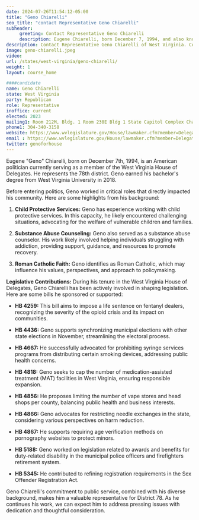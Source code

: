 ```yaml
---
date: 2024-07-26T11:54:12-05:00
title: "Geno Chiarelli"
seo_title: "contact Representative Geno Chiarelli"
subheader:
     greeting: Contact Representative Geno Chiarelli
     description: Eugene Chiarelli, born December 7, 1994, and also known as Geno, is an American politician affiliated with the Republican Party. He is a member of the West Virginia House of Delegates, representing District 78. He assumed office on December 1, 2022.
description: Contact Representative Geno Chiarelli of West Virginia. Contact information for Geno Chiarelli includes email address, phone number, and mailing address.
image: geno-chiarelli.jpeg
video:
url: /states/west-virginia/geno-chiarelli/
weight: 1
layout: course_home

####candidate
name: Geno Chiarelli
state: West Virginia
party: Republican
role: Representative
inoffice: current
elected: 2023
mailing1: Room 212M, Bldg. 1 Room 230E Bldg 1 State Capitol Complex Charleston, WV 25305
phone1: 304-340-3158
website: https://www.wvlegislature.gov/House/lawmaker.cfm?member=Delegate%20Chiarelli/
email : https://www.wvlegislature.gov/House/lawmaker.cfm?member=Delegate%20Chiarelli/
twitter: genoforhouse
---
```

Eugene "Geno" Chiarelli, born on December 7th, 1994, is an American politician currently serving as a member of the West Virginia House of Delegates. He represents the 78th district. Geno earned his bachelor's degree from West Virginia University in 2018.

Before entering politics, Geno worked in critical roles that directly impacted his community. Here are some highlights from his background:

1. **Child Protective Services:** Geno has experience working with child protective services. In this capacity, he likely encountered challenging situations, advocating for the welfare of vulnerable children and families.

2. **Substance Abuse Counseling:** Geno also served as a substance abuse counselor. His work likely involved helping individuals struggling with addiction, providing support, guidance, and resources to promote recovery.

3. **Roman Catholic Faith:** Geno identifies as Roman Catholic, which may influence his values, perspectives, and approach to policymaking.

**Legislative Contributions:**
During his tenure in the West Virginia House of Delegates, Geno Chiarelli has been actively involved in shaping legislation. Here are some bills he sponsored or supported:

- **HB 4259:** This bill aims to impose a life sentence on fentanyl dealers, recognizing the severity of the opioid crisis and its impact on communities.

- **HB 4436:** Geno supports synchronizing municipal elections with other state elections in November, streamlining the electoral process.

- **HB 4667:** He successfully advocated for prohibiting syringe services programs from distributing certain smoking devices, addressing public health concerns.

- **HB 4818:** Geno seeks to cap the number of medication-assisted treatment (MAT) facilities in West Virginia, ensuring responsible expansion.

- **HB 4856:** He proposes limiting the number of vape stores and head shops per county, balancing public health and business interests.

- **HB 4866:** Geno advocates for restricting needle exchanges in the state, considering various perspectives on harm reduction.

- **HB 4867:** He supports requiring age verification methods on pornography websites to protect minors.

- **HB 5188:** Geno worked on legislation related to awards and benefits for duty-related disability in the municipal police officers and firefighters retirement system.

- **HB 5345:** He contributed to refining registration requirements in the Sex Offender Registration Act.

Geno Chiarelli's commitment to public service, combined with his diverse background, makes him a valuable representative for District 78. As he continues his work, we can expect him to address pressing issues with dedication and thoughtful consideration.
